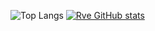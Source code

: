 ![Top Langs](https://github-readme-stats.vercel.app/api/top-langs/?username=Rve27&hide_progress=true&layout=compact&size_weight=0.5&count_weight=0.5)
[![Rve GitHub stats](https://github-readme-stats.vercel.app/api?username=Rve27\&rank_icon=github\&layout=compact)](https://github.com/anuraghazra/github-readme-stats)
